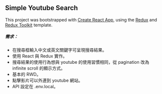 ## Simple Youtube Search

This project was bootstrapped with [Create React App](https://github.com/facebook/create-react-app), using the [Redux](https://redux.js.org/) and [Redux Toolkit](https://redux-toolkit.js.org/) template.

##### 需求：

- 在搜尋框輸入中文或英文關鍵字可呈現搜尋結果。
- 使用 React 與 Redux 實作。
- 搜尋結果的使用行為想與 youtube 的使用習慣相同，從 pagination 改為 infinite scroll 的顯示方式。
- 基本的 RWD。
- 點擊影片可以外連到 youtube 網站。
- API 設定在 .env.local。
